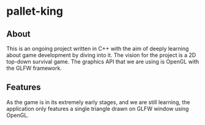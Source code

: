 # pallet-king
## About
This is an ongoing project written in C++ with the aim of deeply learning about game development by diving into it. The vision for the project is a 2D top-down survival game. The graphics API that we are using is OpenGL with the GLFW framework. 
## Features
As the game is in its extremely early stages, and we are still learning, the application only features a single triangle drawn on GLFW window using OpenGL.
